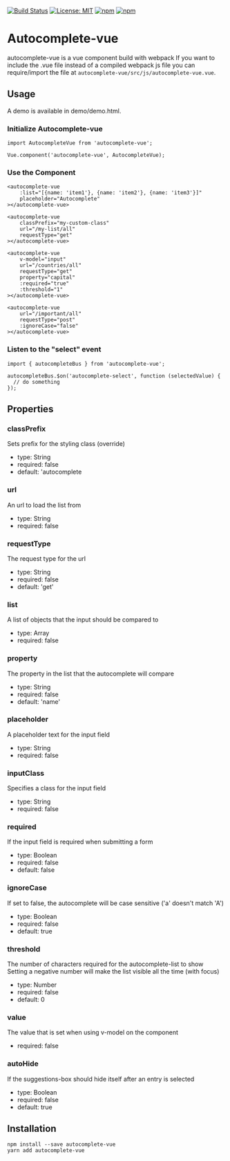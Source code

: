 [![Build Status](https://travis-ci.org/tecbeast42/autocomplete-vue.svg?branch=master)](https://travis-ci.org/tecbeast42/autocomplete-vue)
[![License: MIT](https://img.shields.io/badge/license-MIT-blue.svg)](https://opensource.org/licenses/MIT)
[![npm](https://img.shields.io/npm/v/autocomplete-vue.svg)](https://www.npmjs.com/package/autocomplete-vue)
[![npm](https://img.shields.io/npm/dt/autocomplete-vue.svg)](https://www.npmjs.com/package/autocomplete-vue)


# Autocomplete-vue

autocomplete-vue is a vue component build with webpack
If you want to include the .vue file instead of a compiled webpack js file you can require/import the file at `autocomplete-vue/src/js/autocomplete-vue.vue`.

## Usage

A demo is available in demo/demo.html.

### Initialize Autocomplete-vue

```
import AutocompleteVue from 'autocomplete-vue';

Vue.component('autocomplete-vue', AutocompleteVue);
```

### Use the Component

```
<autocomplete-vue
    :list="[{name: 'item1'}, {name: 'item2'}, {name: 'item3'}]"
    placeholder="Autocomplete"
></autocomplete-vue>

<autocomplete-vue
    classPrefix="my-custom-class"
    url="/my-list/all"
    requestType="get"
></autocomplete-vue>

<autocomplete-vue
    v-model="input"
    url="/countries/all"
    requestType="get"
    property="capital"
    :required="true"
    :threshold="1"
></autocomplete-vue>

<autocomplete-vue
    url="/important/all"
    requestType="post"
    :ignoreCase="false"
></autocomplete-vue>
```

### Listen to the "select" event

```
import { autocompleteBus } from 'autocomplete-vue';

autocompleteBus.$on('autocomplete-select', function (selectedValue) {
  // do something
});
```

## Properties

### classPrefix

   Sets prefix for the styling class (override)
  * type: String
  * required: false
  * default: 'autocomplete

### url

   An url to load the list from
  * type: String
  * required: false

### requestType

   The request type for the url
  * type: String
  * required: false
  * default: 'get'

### list

   A list of objects that the input should be compared to
  * type: Array
  * required: false

### property

   The property in the list that the autocomplete will compare
  * type: String
  * required: false
  * default: 'name'

### placeholder

   A placeholder text for the input field
  * type: String
  * required: false

### inputClass

   Specifies a class for the input field
  * type: String
  * required: false

### required

   If the input field is required when submitting a form
  * type: Boolean
  * required: false
  * default: false

### ignoreCase

   If set to false, the autocomplete will be case sensitive ('a' doesn't match 'A')
  * type: Boolean
  * required: false
  * default: true

### threshold

   The number of characters required for the autocomplete-list to show
   Setting a negative number will make the list visible all the time (with focus)
  * type: Number
  * required: false
  * default: 0

### value

   The value that is set when using v-model on the component
  * required: false

### autoHide

   If the suggestions-box should hide itself after an entry is selected
  * type: Boolean
  * required: false
  * default: true

## Installation

```
npm install --save autocomplete-vue
yarn add autocomplete-vue
```
